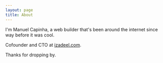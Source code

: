 ```yaml
---
layout: page
title: About
---
```


I'm Manuel Capinha, a web builder that's been around the internet since way before it was cool.

Cofounder and CTO at [izadeel.com](https://www.izadeel.com).

Thanks for dropping by.
